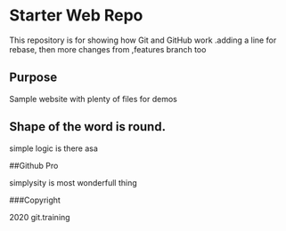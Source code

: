 # Starter Web Repo

This repository is for showing how Git and GitHub work .adding a line for rebase, then 
more changes from ,features branch too

## Purpose

Sample website with plenty of files for demos

## Shape of the word is round.

simple logic is there asa


##Github Pro

simplysity is most wonderfull thing

###Copyright

2020 git.training